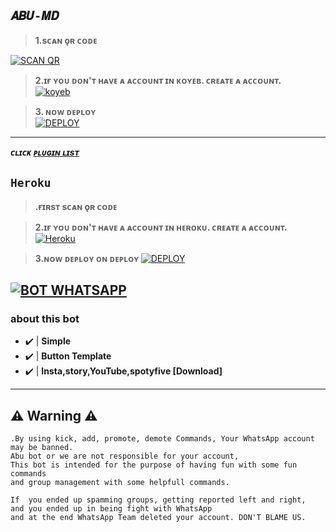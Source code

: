 
## ```𝑨𝑩𝑼-𝑴𝑫```

 
> <b><s1>1.sᴄᴀɴ ǫʀ ᴄᴏᴅᴇ </b></s1> 

 <a href='https://fix-my.vercel.app/' target="_blank"><img alt='SCAN QR' src='https://img.shields.io/badge/Scan_qr-100000?style=for-the-badge&logo=scan&logoColor=white&labelColor=black&color=black'/></a>


> <b><s1> 2.ɪғ ʏᴏᴜ ᴅᴏɴ'ᴛ ʜᴀᴠᴇ ᴀ ᴀᴄᴄᴏᴜɴᴛ ɪɴ ᴋᴏʏᴇʙ. ᴄʀᴇᴀᴛᴇ ᴀ ᴀᴄᴄᴏᴜɴᴛ. </b></s1>
<br><a href='https://app.koyeb.com/auth/signup' target="_blank"><img alt='koyeb' src='https://img.shields.io/badge/-Create-black?style=for-the-badge&logo=koyeb&logoColor=white'/></a>


> <b><s1> 3. ɴᴏᴡ ᴅᴇᴘʟᴏʏ</b></s1>
    <br>
<a href='https://app.koyeb.com/apps/deploy?type=docker&image=quay.io/afx-abu/beta-abu:latest&env[ANTI_LINK]&env[ANTILINK_ACTION]=false&env[AUDIO_DATA]=Abu MD;Abu;https://2.img-dpreview.com/files/p/E~C1000x0S4000x4000T1200x1200~articles/3925134721/0266554465.jpeg&env[BOT_INFO]=𝐀𝐁𝐔 𝐌𝐃 𝐁𝐎𝐓;~Jasil;Copyright by Abu;917025994178;™𝐀𝐁𝐔 𝐌𝐃;https://i.ibb.co/nc4MKWb/ae8d07d7943e.jpg&env[GOODBYE_MSG]=bye bye ✅&env[HANDLERS]=.,&env[MODE]=public&env[RMBG_KEY]&env[SESSION_ID]&env[STICKER_DATA]=Abu💗&env[SUDO]=917025994178&env[KOYEB_NAME]=Abu-Jsl' target="_blank"><img alt='DEPLOY' src='https://img.shields.io/badge/-DEPLOY-black?style=for-the-badge&logo=koyeb&logoColor=white'/></a>  
***

***ᴄʟɪᴄᴋ [ᴘʟᴜɢɪɴ ʟɪsᴛ]()***

## ```Heroku```

> <b><s1>.ғɪʀsᴛ sᴄᴀɴ ǫʀ ᴄᴏᴅᴇ</b></s1> 

> <b><s1>2.ɪғ ʏᴏᴜ ᴅᴏɴ'ᴛ ʜᴀᴠᴇ ᴀ ᴀᴄᴄᴏᴜɴᴛ ɪɴ ʜᴇʀᴏᴋᴜ. ᴄʀᴇᴀᴛᴇ ᴀ ᴀᴄᴄᴏᴜɴᴛ. </b></s1> 
<a href='https://signup.heroku.com/' target="_blank"><img alt='Heroku' src='https://img.shields.io/badge/-Create-black?style=for-the-badge&logo=heroku&logoColor=white'/></a>

><b><s1>3.ɴᴏᴡ ᴅᴇᴘʟᴏʏ ᴏɴ ᴅᴇᴘʟᴏʏ </b></s1>
<a href='https://dashboard.heroku.com/new?button-url=https://github.com/Afx-Abu/Afx-Abu&template=https://github.com/Afx-Abu/Abu-MD.git' target="_blank"><img alt='DEPLOY' src='https://img.shields.io/badge/-DEPLOY-black?style=for-the-badge&logo=heroku&logoColor=white'/></a>

[![BOT WHATSAPP](https://img.shields.io/badge/WhatsApp%20BOT-25D366?style=for-the-badge&logo=whatsapp&logoColor=white)](https://chat.whatsapp.com/KDt0eEkGCho7tLbfcmMltB) 
---------

###  about this bot
- ✔️ | **Simple** 
- ✔️ | **Button Template** 
- ✔️ | **Insta,story,YouTube,spotyfive [Download]** 
---------


## ⚠ Warning ⚠

```
.By using kick, add, promote, demote Commands, Your WhatsApp account may be banned.
Abu bot or we are not responsible for your account, 
This bot is intended for the purpose of having fun with some fun commands 
and group management with some helpfull commands.

If  you ended up spamming groups, getting reported left and right, 
and you ended up in being fight with WhatsApp
and at the end WhatsApp Team deleted your account. DON'T BLAME US.

